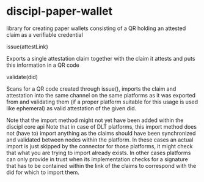 # discipl-paper-wallet

library for creating paper wallets consisting of a QR holding an attested claim as a verifiable credential

issue(attestLink)

Exports a single attestation claim together with the claim it attests and puts this information in a QR code

validate(did)

Scans for a QR code created through issue(), imports the claim and attestation into the same channel on the same platforms as it was exported from and validating them (if a proper platform suitable for this usage is used like ephemeral) as valid attestation of the given did.

Note that the import method might not yet have been added within the discipl core api
Note that in case of DLT platforms, this import method does not (have to) import anything as the claims should have been synchronized and validated between nodes within the platform. In these cases an actual import is just skipped by the connector for those platforms, it might check that what you are trying to import already exists. In other cases platforms can only provide in trust when its implementation checks for a signature that has to be contained within the link of the claims to correspond with the did for which to import them.
